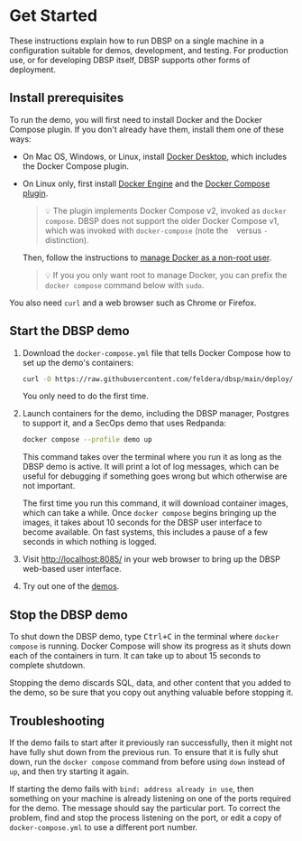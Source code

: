 # Get Started

These instructions explain how to run DBSP on a single machine in a
configuration suitable for demos, development, and testing.  For
production use, or for developing DBSP itself, DBSP supports other
forms of deployment.

## Install prerequisites

To run the demo, you will first need to install Docker and the Docker
Compose plugin.  If you don't already have them, install them one of
these ways:

* On Mac OS, Windows, or Linux, install [Docker Desktop][1], which
  includes the Docker Compose plugin.

* On Linux only, first install [Docker Engine][2] and the [Docker
  Compose plugin][3].

  > :bulb: The plugin implements Docker Compose v2, invoked as `docker
  > compose`.  DBSP does not support the older Docker Compose v1,
  > which was invoked with `docker-compose` (note the ` ` versus `-`
  > distinction).

  Then, follow the instructions to [manage Docker as a non-root
  user][4].

  > :bulb: If you you only want root to manage Docker, you can prefix
  > the `docker compose` command below with `sudo`.

You also need `curl` and a web browser such as Chrome or Firefox.

[1]: https://docs.docker.com/desktop/
[2]: https://docs.docker.com/engine/install/
[3]: https://docs.docker.com/compose/install/linux
[4]: https://docs.docker.com/engine/install/linux-postinstall/

## Start the DBSP demo

1. Download the `docker-compose.yml` file that tells Docker Compose
   how to set up the demo's containers:

   ```bash
   curl -O https://raw.githubusercontent.com/feldera/dbsp/main/deploy/docker-compose.yml
   ```

   You only need to do the first time.

2. Launch containers for the demo, including the DBSP manager,
   Postgres to support it, and a SecOps demo that uses Redpanda:

   ```bash
   docker compose --profile demo up
   ```

   This command takes over the terminal where you run it as long as
   the DBSP demo is active.  It will print a lot of log messages,
   which can be useful for debugging if something goes wrong but which
   otherwise are not important.

   The first time you run this command, it will download container
   images, which can take a while.  Once `docker compose` begins
   bringing up the images, it takes about 10 seconds for the DBSP user
   interface to become available.  On fast systems, this includes a
   pause of a few seconds in which nothing is logged.

3. Visit <http://localhost:8085/> in your web browser to bring up the
   DBSP web-based user interface.

4. Try out one of the [demos](category/demos).

## Stop the DBSP demo

To shut down the DBSP demo, type <kbd>Ctrl+C</kbd> in the terminal
where `docker compose` is running.  Docker Compose will show its
progress as it shuts down each of the containers in turn.  It can take
up to about 15 seconds to complete shutdown.

Stopping the demo discards SQL, data, and other content that you added
to the demo, so be sure that you copy out anything valuable before
stopping it.

## Troubleshooting

If the demo fails to start after it previously ran successfully, then
it might not have fully shut down from the previous run.  To ensure
that it is fully shut down, run the `docker compose` command from
before using `down` instead of `up`, and then try starting it again.

If starting the demo fails with `bind: address already in use`, then
something on your machine is already listening on one of the ports
required for the demo.  The message should say the particular port.
To correct the problem, find and stop the process listening on the
port, or edit a copy of `docker-compose.yml` to use a different port
number.
